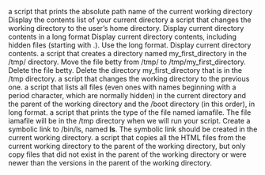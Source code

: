  a script that prints the absolute path name of the current working directory
Display the contents list of your current directory
a script that changes the working directory to the user’s home directory.
Display current directory contents in a long format
Display current directory contents, including hidden files (starting with .). Use the long format.
Display current directory contents.
a script that creates a directory named my_first_directory in the /tmp/ directory.
Move the file betty from /tmp/ to /tmp/my_first_directory.
Delete the file betty.
Delete the directory my_first_directory that is in the /tmp directory.
a script that changes the working directory to the previous one.
a script that lists all files (even ones with names beginning with a period character, which are normally hidden) 
in the current directory and the parent of the working directory and the /boot directory (in this order), in long format.
a script that prints the type of the file named iamafile. The file iamafile will be in the /tmp directory when we will run your script.
Create a symbolic link to /bin/ls, named __ls__. The symbolic link should be created in the current working directory.
a script that copies all the HTML files from the current working directory to the parent of the working directory, but only copy files that did 
not exist in the parent of the working directory or were newer than the versions in the parent of the working directory.
